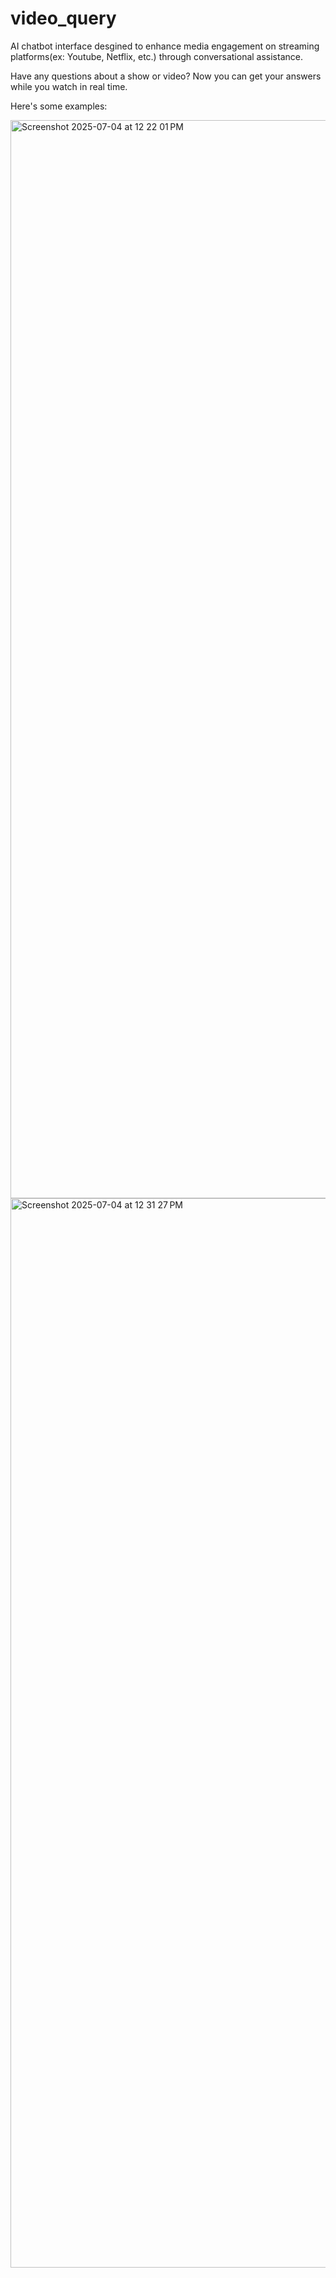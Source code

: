 # video_query
AI chatbot interface desgined to enhance media engagement on streaming platforms(ex: Youtube, Netflix, etc.) through conversational assistance.

Have any questions about a show or video? Now you can get your answers while you watch in real time.

Here's some examples:


<img width="1725" alt="Screenshot 2025-07-04 at 12 22 01 PM" src="https://github.com/user-attachments/assets/8986a22a-e503-416b-9573-63016788a008" />



<img width="1711" alt="Screenshot 2025-07-04 at 12 31 27 PM" src="https://github.com/user-attachments/assets/fe4e3f14-dfab-450d-b8c1-3414c943b75d" />
